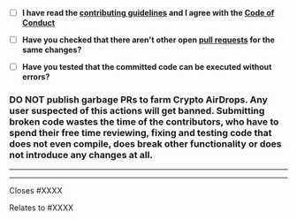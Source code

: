 <!-- Provide a general summary of your changes in the title above -->

- [ ] **I have read the [contributing guidelines](https://github.com/marticliment/WingetUI/blob/main/CONTRIBUTING.md#coding) and I agree with the [Code of Conduct](https://github.com/marticliment/WingetUI/blob/main/CODE_OF_CONDUCT.md)**
- [ ] **Have you checked that there aren't other open [pull requests](https://github.com/marticliment/WingetUI/pulls) for the same changes?**
- [ ] **Have you tested that the committed code can be executed without errors?**


### DO NOT publish garbage PRs to farm Crypto AirDrops. Any user suspected of this actions will get banned. Submitting broken code wastes the time of the contributors, who have to spend their free time reviewing, fixing and testing code that does not even compile, does break other functionality or does not introduce any changes at all.


-----

<!-- optionally, explain here about the committed code -->

-----
<!-- insert below the issue number (if applicable) -->

Closes #XXXX
<!-- or -->
Relates to #XXXX
